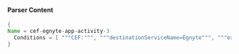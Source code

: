 #### Parser Content
```Java
{
Name = cef-egnyte-app-activity-3
  Conditions = [ """CEF:""", """destinationServiceName=Egnyte""", """ext_actionInfo=Two-step Login Verification enabled""" ]
}
```
